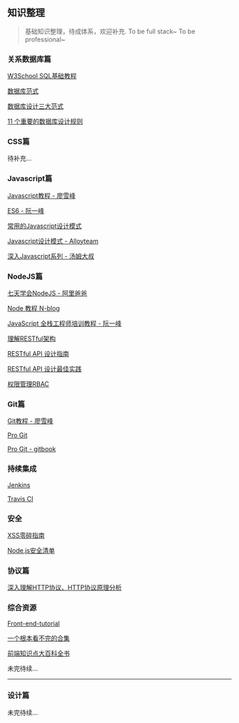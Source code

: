 ## 知识整理

> 基础知识整理，待成体系，欢迎补充. To be full stack~ To be professional~

### 关系数据库篇

[W3School SQL基础教程](http://www.w3school.com.cn/sql/index.asp)

[数据库范式](http://baike.baidu.com/link?url=HkwH2XSc-26UyUaBCVCi_3q4NsBj2b0R9SJilTkqSOLXT7yO9C8GnFVmFjicP1KrP0K0RUnwE5ZZ2WcZbqW5hBT4p-L06NMv-CmgG65p-GBQKYA2vXXiAiOHbhjfRFvDbwyiU-zvDiozRmy3B7tP5q)

[数据库设计三大范式](http://www.cnblogs.com/knowledgesea/p/3667395.html)

[11 个重要的数据库设计规则](http://blog.jobbole.com/17274/)

### CSS篇

待补充...

### Javascript篇

[Javascript教程 - 廖雪峰](http://www.liaoxuefeng.com/wiki/001434446689867b27157e896e74d51a89c25cc8b43bdb3000)

[ES6 - 阮一峰](http://es6.ruanyifeng.com/)

[常用的Javascript设计模式](http://blog.jobbole.com/29454/)

[Javascript设计模式 - Alloyteam](http://www.alloyteam.com/2012/10/common-javascript-design-patterns/)

[深入Javascript系列 - 汤姆大叔](http://www.cnblogs.com/TomXu/archive/2011/12/15/2288411.html)

### NodeJS篇

[七天学会NodeJS - 阿里爸爸](http://nqdeng.github.io/7-days-nodejs/)

[Node 教程 N-blog](https://github.com/nswbmw/N-blog)

[JavaScript 全栈工程师培训教程 - 阮一峰](https://github.com/ruanyf/jstraining)

[理解RESTful架构](http://www.ruanyifeng.com/blog/2011/09/restful)

[RESTful API 设计指南](http://www.ruanyifeng.com/blog/2014/05/restful_api.html)

[RESTful API 设计最佳实践](https://www.oschina.net/translate/best-practices-for-a-pragmatic-restful-api)

[权限管理RBAC](http://www.cnblogs.com/shijiaqi1066/p/3793894.html)

### Git篇

[Git教程 - 廖雪峰](http://www.liaoxuefeng.com/wiki/0013739516305929606dd18361248578c67b8067c8c017b000)

[Pro Git](https://git-scm.com/book/zh/v2)

[Pro Git - gitbook](https://www.gitbook.com/book/bingohuang/progit2/details)

### 持续集成

[Jenkins](https://jenkins.io/index.html)

[Travis CI](https://travis-ci.org/)

### 安全

[XSS零碎指南](http://www.cnblogs.com/hustskyking/p/xss-snippets.html)

[Node.js安全清单](https://segmentfault.com/a/1190000003860400)

### 协议篇

[深入理解HTTP协议、HTTP协议原理分析](http://blog.csdn.net/lmh12506/article/details/7794512)

### 综合资源

[Front-end-tutorial](https://github.com/windiest/Front-end-tutorial)

[一个根本看不完的合集](http://cnodejs.org/topic/56ef3edd532839c33a99d00e)

[前端知识点大百科全书](https://github.com/Wscats/Good-text-Share)

未完待续...

----------

### 设计篇

未完待续...